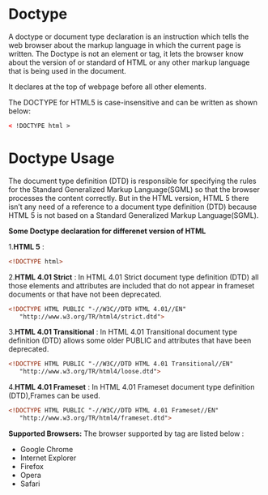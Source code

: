 # Doctype
A doctype or document type declaration is an instruction which tells the web browser about the markup language in which the current page is written. The Doctype is not an element or tag, it lets the browser know about the version of or standard of HTML or any other markup language that is being used in the document.

It declares at the top of webpage before all other elements.

The DOCTYPE for HTML5 is case-insensitive and can be written as shown below:
```HTML
< !DOCTYPE html >
```
# Doctype Usage
The document type definition (DTD) is responsible for specifying the rules for the Standard Generalized Markup Language(SGML) so that the browser processes the content correctly. But in the HTML version, HTML 5 there isn’t any need of a reference to a document type definition (DTD) because HTML 5 is not based on a Standard Generalized Markup Language(SGML).


**Some Doctype declaration for differenet version of HTML**

1.**HTML 5** :
```HTML
<!DOCTYPE html> 
```

2.**HTML 4.01 Strict** :
In HTML 4.01 Strict document type definition (DTD) all those elements and attributes are included that do not appear in frameset documents or that have not been deprecated.
```HTML
<!DOCTYPE HTML PUBLIC "-//W3C//DTD HTML 4.01//EN" 
   "http://www.w3.org/TR/html4/strict.dtd"> 
```

3.**HTML 4.01 Transitional** :
In HTML 4.01 Transitional document type definition (DTD) allows some older PUBLIC and attributes that have been deprecated.
```HTML
<!DOCTYPE HTML PUBLIC "-//W3C//DTD HTML 4.01 Transitional//EN" 
   "http://www.w3.org/TR/html4/loose.dtd"> 
 ```

4.**HTML 4.01 Frameset** :
In HTML 4.01 Frameset document type definition (DTD),Frames can be used.
```HTML
<!DOCTYPE HTML PUBLIC "-//W3C//DTD HTML 4.01 Frameset//EN" 
   "http://www.w3.org/TR/html4/frameset.dtd"> 
 ```
**Supported Browsers:** The browser supported by <!DOCTYPE > tag are listed below :

* Google Chrome
* Internet Explorer
* Firefox
* Opera
* Safari
